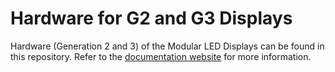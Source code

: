 # Hardware for G2 and G3 Displays

Hardware (Generation 2 and 3) of the Modular LED Displays can be found in this repository. Refer to the [documentation website](https://reiserlab.github.io/Modular-LED-Display) for more information.